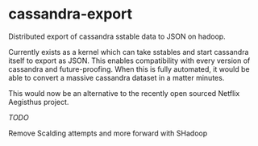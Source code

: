 cassandra-export
================

Distributed export of cassandra sstable data to JSON on hadoop.

Currently exists as a kernel which can take sstables and start cassandra itself to export as JSON. This enables compatibility with every version of cassandra and future-proofing.
When this is fully automated, it would be able to convert a massive cassandra dataset in a matter minutes.

This would now be an alternative to the recently open sourced Netflix Aegisthus project.


*TODO*

Remove Scalding attempts and more forward with SHadoop


